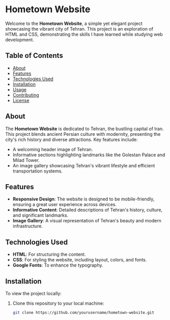 # Hometown Website

Welcome to the **Hometown Website**, a simple yet elegant project showcasing the vibrant city of Tehran. This project is an exploration of HTML and CSS, demonstrating the skills I have learned while studying web development.

## Table of Contents

- [About](#about)
- [Features](#features)
- [Technologies Used](#technologies-used)
- [Installation](#installation)
- [Usage](#usage)
- [Contributing](#contributing)
- [License](#license)

## About

The **Hometown Website** is dedicated to Tehran, the bustling capital of Iran. This project blends ancient Persian culture with modernity, presenting the city's rich history and diverse attractions. Key features include:

- A welcoming header image of Tehran.
- Informative sections highlighting landmarks like the Golestan Palace and Milad Tower.
- An image gallery showcasing Tehran's vibrant lifestyle and efficient transportation systems.

## Features

- **Responsive Design**: The website is designed to be mobile-friendly, ensuring a great user experience across devices.
- **Informative Content**: Detailed descriptions of Tehran's history, culture, and significant landmarks.
- **Image Gallery**: A visual representation of Tehran's beauty and modern infrastructure.

## Technologies Used

- **HTML**: For structuring the content.
- **CSS**: For styling the website, including layout, colors, and fonts.
- **Google Fonts**: To enhance the typography.

## Installation

To view the project locally:

1. Clone this repository to your local machine:
   ```bash
   git clone https://github.com/yourusername/hometown-website.git
